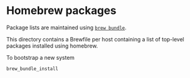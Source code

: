 # Homebrew packages

Package lists are maintained using [`brew bundle`].

This directory contains a Brewfile per host containing a list of top-level
packages installed using homebrew.

To bootstrap a new system

```sh
brew_bundle_install
```

[`brew bundle`]: https://github.com/Homebrew/homebrew-bundle
